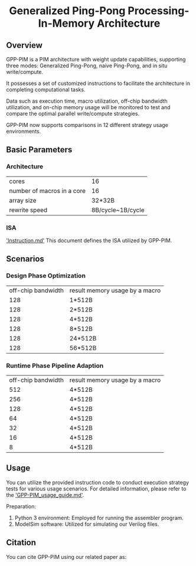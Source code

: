 <h1 align="center">Generalized Ping-Pong Processing-In-Memory Architecture</h1>

## Overview
GPP-PIM is a PIM architecture with weight update capabilities, supporting three modes: Generalized Ping-Pong, naive Ping-Pong, and in situ write/compute.

It possesses a set of customized instructions to facilitate the architecture in completing computational tasks.

Data such as execution time, macro utilization, off-chip bandwidth utilization, and on-chip memory usage will be monitored to test and compare the optimal parallel write/compute strategies.

GPP-PIM now supports comparisons in 12 different strategy usage environments.

## Basic Parameters
### Architecture
<table>
    <tr>
        <td> cores	    </td>
        <td> 16	    </td>
    </tr>
    <tr>
        <td> number of macros in a core  </td>
        <td> 16  </td>
    </tr>
    <tr>
        <td> array size	    </td>
        <td> 32*32B	    </td>
    </tr>
    <tr>
        <td> rewrite speed	    </td>
        <td> 8B/cycle~1B/cycle	    </td>
    </tr>
</table>

### ISA
['Instruction.md'](ISA/Instruction.md) This document defines the ISA utilized by GPP-PIM.

## Scenarios
### Design Phase Optimization
<table>
    <tr>
        <td> off-chip bandwidth	    </td>
        <td> result memory usage by a macro </td>
    </tr>
    <tr>
        <td> 128	    </td>
        <td> 1*512B </td>
    </tr>
    <tr>
        <td> 128	    </td>
        <td> 2*512B </td>
    </tr>
    <tr>
        <td> 128	    </td>
        <td> 4*512B </td>
    </tr>
    <tr>
        <td> 128	    </td>
        <td> 8*512B </td>
    </tr>
    <tr>
        <td> 128	    </td>
        <td> 24*512B </td>
    </tr>
    <tr>
        <td> 128	    </td>
        <td> 56*512B </td>
    </tr>
</table>

### Runtime Phase Pipeline Adaption
<table>
    <tr>
        <td> off-chip bandwidth	    </td>
        <td> result memory usage by a macro </td>
    </tr>
    <tr>
        <td> 512	    </td>
        <td> 4*512B </td>
    </tr>
    <tr>
        <td> 256	    </td>
        <td> 4*512B </td>
    </tr>
    <tr>
        <td> 128	    </td>
        <td> 4*512B </td>
    </tr>
    <tr>
        <td> 64	    </td>
        <td> 4*512B </td>
    </tr>
    <tr>
        <td> 32	    </td>
        <td> 4*512B </td>
    </tr>
    <tr>
        <td> 16	    </td>
        <td> 4*512B </td>
    </tr>
    <tr>
        <td> 8	    </td>
        <td> 4*512B </td>
    </tr>
</table>

## Usage

You can utilize the provided instruction code to conduct execution strategy tests for various usage scenarios. For detailed information, please refer to the ['GPP-PIM_usage_guide.md'](User_Guide/Instruction.md).

Preparation:
1. Python 3 environment: Employed for running the assembler program.
2. ModelSim software: Utilized for simulating our Verilog files.

## Citation
You can cite GPP-PIM using our related paper as:
